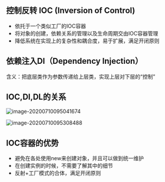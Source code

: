 ## 控制反转 IOC (Inversion of Control)

+ 依托于一个类似工厂的IOC容器
+ 将对象的创建，依赖关系的管理以及生命周期交由IOC容器管理
+ 降低系统在实现上的复杂性和耦合度，易于扩展，满足开闭原则

## 依赖注入DI（Dependency Injection）

含义：把底层类作为参数传递给上层类，实现上层对下层的“控制”

## IOC,DI,DL的关系

![image-20200710095041674](D:\MyStudy\学习杂记\Java\控制反转.assets\image-20200710095041674.png)

![image-20200710095308488](D:\MyStudy\学习杂记\Java\控制反转.assets\image-20200710095308488.png)



## IOC容器的优势

+ 避免在各处使用new来创建对象，并且可以做到统一维护
+ 在创建实例的时候，不需要了解其中的细节
+ 反射+工厂模式的合体，满足开闭原则